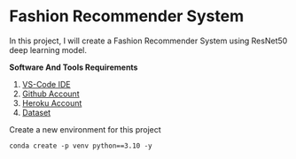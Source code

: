 # Fashion Recommender System

In this project, I will create a Fashion Recommender System using ResNet50 deep learning model.

<Strong>Software And Tools Requirements</strong>
1. [VS-Code IDE](https://code.visualstudio.com/)
2. [Github Account](https://github.com/)
3. [Heroku Account](https://dashboard.heroku.com/)
4. [Dataset](https://www.kaggle.com/datasets/paramaggarwal/fashion-product-images-small)

Create a new environment for this project
```
conda create -p venv python==3.10 -y
```
